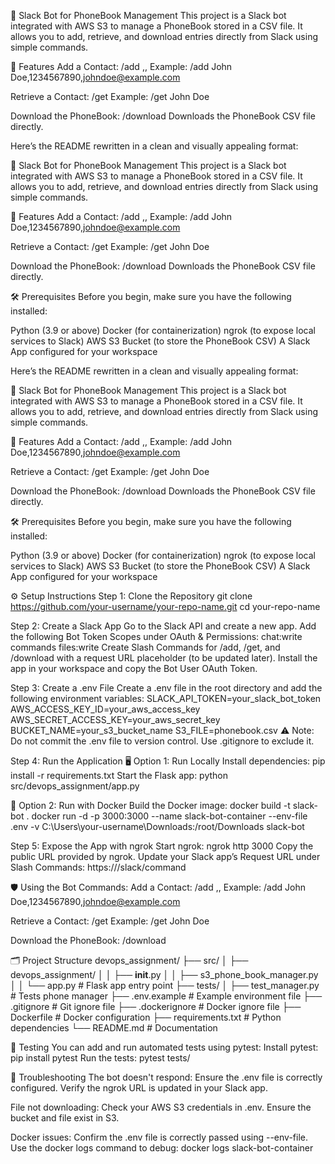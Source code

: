 📖 Slack Bot for PhoneBook Management
This project is a Slack bot integrated with AWS S3 to manage a PhoneBook stored in a CSV file.
It allows you to add, retrieve, and download entries directly from Slack using simple commands.


🚀 Features
Add a Contact: /add <name>,<phone>,<email>
Example: /add John Doe,1234567890,johndoe@example.com

Retrieve a Contact: /get <name>
Example: /get John Doe

Download the PhoneBook: /download
Downloads the PhoneBook CSV file directly.


Here’s the README rewritten in a clean and visually appealing format:

📖 Slack Bot for PhoneBook Management
This project is a Slack bot integrated with AWS S3 to manage a PhoneBook stored in a CSV file. It allows you to add, retrieve, and download entries directly from Slack using simple commands.

🚀 Features
Add a Contact: /add <name>,<phone>,<email>
Example: /add John Doe,1234567890,johndoe@example.com

Retrieve a Contact: /get <name>
Example: /get John Doe

Download the PhoneBook: /download
Downloads the PhoneBook CSV file directly.

🛠 Prerequisites
Before you begin, make sure you have the following installed:

Python (3.9 or above)
Docker (for containerization)
ngrok (to expose local services to Slack)
AWS S3 Bucket (to store the PhoneBook CSV)
A Slack App configured for your workspace


Here’s the README rewritten in a clean and visually appealing format:

📖 Slack Bot for PhoneBook Management
This project is a Slack bot integrated with AWS S3 to manage a PhoneBook stored in a CSV file. It allows you to add, retrieve, and download entries directly from Slack using simple commands.

🚀 Features
Add a Contact: /add <name>,<phone>,<email>
Example: /add John Doe,1234567890,johndoe@example.com

Retrieve a Contact: /get <name>
Example: /get John Doe

Download the PhoneBook: /download
Downloads the PhoneBook CSV file directly.

🛠 Prerequisites
Before you begin, make sure you have the following installed:

Python (3.9 or above)
Docker (for containerization)
ngrok (to expose local services to Slack)
AWS S3 Bucket (to store the PhoneBook CSV)
A Slack App configured for your workspace


⚙️ Setup Instructions
Step 1: Clone the Repository
git clone https://github.com/your-username/your-repo-name.git
cd your-repo-name

Step 2: Create a Slack App
Go to the Slack API and create a new app.
Add the following Bot Token Scopes under OAuth & Permissions:
chat:write
commands
files:write
Create Slash Commands for /add, /get, and /download with a request URL placeholder (to be updated later).
Install the app in your workspace and copy the Bot User OAuth Token.

Step 3: Create a .env File
Create a .env file in the root directory and add the following environment variables:
SLACK_API_TOKEN=your_slack_bot_token
AWS_ACCESS_KEY_ID=your_aws_access_key
AWS_SECRET_ACCESS_KEY=your_aws_secret_key
BUCKET_NAME=your_s3_bucket_name
S3_FILE=phonebook.csv
⚠️ Note: Do not commit the .env file to version control. Use .gitignore to exclude it.

Step 4: Run the Application
🖥️ Option 1: Run Locally
Install dependencies:
pip install -r requirements.txt
Start the Flask app:
python src/devops_assignment/app.py

🐳 Option 2: Run with Docker
Build the Docker image:
docker build -t slack-bot .
docker run -d -p 3000:3000 --name slack-bot-container --env-file .env -v C:\Users\your-username\Downloads:/root/Downloads slack-bot

Step 5: Expose the App with ngrok
Start ngrok:
ngrok http 3000
Copy the public URL provided by ngrok.
Update your Slack app’s Request URL under Slash Commands:
https://<ngrok-url>/slack/command


🛡️ Using the Bot
Commands:
Add a Contact:
/add <name>,<phone>,<email>
Example: /add John Doe,1234567890,johndoe@example.com

Retrieve a Contact:
/get <name>
Example: /get John Doe

Download the PhoneBook:
/download


🗂️ Project Structure
devops_assignment/
├── src/
│   ├── devops_assignment/
│   │   ├── __init__.py
│   │   ├── s3_phone_book_manager.py
│   │   └── app.py           # Flask app entry point
├── tests/
│   ├── test_manager.py      # Tests phone manager
├── .env.example             # Example environment file
├── .gitignore               # Git ignore file
├── .dockerignore            # Docker ignore file
├── Dockerfile               # Docker configuration
├── requirements.txt         # Python dependencies
└── README.md                # Documentation



🧪 Testing
You can add and run automated tests using pytest:
Install pytest:
pip install pytest
Run the tests:
pytest tests/


🤔 Troubleshooting
The bot doesn't respond:
Ensure the .env file is correctly configured.
Verify the ngrok URL is updated in your Slack app.

File not downloading:
Check your AWS S3 credentials in .env.
Ensure the bucket and file exist in S3.

Docker issues:
Confirm the .env file is correctly passed using --env-file.
Use the docker logs command to debug:
docker logs slack-bot-container







